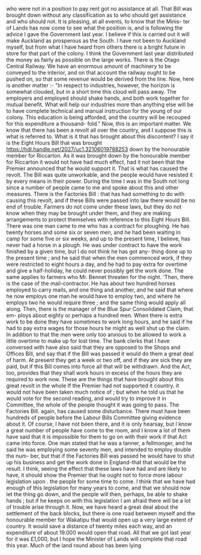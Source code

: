 who were not in a position to pay rent got no assistance at all. That Bill was brought down without any classification as to who should get assistance and who should not. It is pleasing, at all events, to know that the Minis- ter of Lands has now come to see what the position is, and is following the advice I gave the Government last year. I believe if this is carried out it will make Auckland as prosperous as the South. I have not been to Auckland myself, but from what I have heard from others there is a bright future in store for that part of the colony. I think the Government last year distributed the money as fairly as possible on the large works. There is the Otago Central Railway. We have an enormous amount of machinery to be conveyed to the interior, and on that account the railway ought to be pushed on, so that some revenue would be derived from the line. Now, here is another matter :- "In respect to industries, however, the horizon is somewhat clouded, but in a short time this cloud will pass away. The employers and employed should shake hands, and both work together for mutual benefit. What will help our industries more than anything else will be to have complete technical and manual instruction for the young of our colony. This education is being afforded, and the country will be recouped for this expenditure a thousand- fold." Now, this is an important matter. We know that there has been a revolt all over the country, and I suppose this is what is referred to. What is it that has brought about this discontent? I say it is the Eight Hours Bill that was brought https://hdl.handle.net/2027/uc1.32106019788253 down by the honourable member for Riccarton. As it was brought down by the honourable member for Riccarton it would not have had much effect, had it not been that the Premier announced that he would support it. That is what has caused the revolt. The Bill was quite unworkable, and the people would have resisted it by every means in their power. During the time I was in the South not long since a number of people came to me and spoke about this and other measures. There is the Factories Bill : that has had something to do with causing this revolt, and if these Bills were passed into law there would be no end of trouble. Farmers do not come under these laws, but they do not know when they may be brought under them, and they are making arrangements to protect themselves with reference to this Eight Hours Bill. There was one man came to me who has a contract for ploughing. He has twenty horses and some six or seven men, and he had been waiting in camp for some five or six weeks, and up to the present time, I believe, has never had a horse in a plough. He was under contract to have the work finished by a given time, but I do not think he has got any- thing done up to the present time ; and he said that when the men commenced work, if they were restricted to eight hours a day, and he had to pay extra for overtime and give a half-holiday, he could never possibly get the work done. The same applies to farmers who Mr. Bennet threaten for the night. 'Then, there is the case of the mail-contractor. He has about two hundred horses employed to carry mails, and one thing and another, and he said that where he now employs one man he would have to employ two, and where he employs two he would require three ; and the same thing would apply all along. Then, there is the manager of the Blue Spur Consolidated Claim, that em- ploys about eighty or perhaps a hundred men. When there is extra work to be done they have sometimes to work long hours, and he said if he had to pay extra wages for those hours he might as well shut up the claim. In addition to that the men were only too anxious to be allowed to work a little overtime to make up for lost time. The bank clerks that I have conversed with have also said that they are opposed to the Shops and Offices Bill, and say that if the Bill was passed it would do them a great deal of harm. At present they get a week or two off, and if they are sick they are paid, but if this Bill comes into force all that will be withdrawn. And the Act, too, provides that they shall work hours in excess of the hours they are required to work now. These are the things that have brought about this great revolt in the whole If the Premier had not supported it country. it would not have been taken much notice of ; but when he told us that he would vote for the second reading, and would try to improve it in Committee, the whole of the people thought it was going to pass. The Factories Bill. again, has caused some disturbance. There must have been hundreds of people before the Labour Bills Committee giving evidence about it. Of course, I have not been there, and it is only hearsay, but I know a great number of people have come to the room, and I know a lot of them have said that it is impossible for them to go on with their work if that Act came into force. One man stated that he was a tanner, a fellmonger, and he said he was employing some seventy men, and intended to employ double the num- ber, but that if the Factories Bill was passed he would have to shut up his business and get the work done in England-that that would be the result. I think, seeing the effect that these laws have had and are likely to have, it should show the Premier that he ought not to force more labour legislation upon . the people for some time to come. I think that we have had enough of this legislation for many years to come, and that we should now let the thing go down, and the people will then, perhaps, be able to shake hands ; but if he keeps on with this legislation I am afraid there will be a lot of trouble arise through it. Now, we have heard a great deal about the settlement of the back blocks, but there is one road between myself and the honourable member for Wakatipu that would open up a very large extent of country. It would save a distance of twenty miles each way, and an expenditure of about 19.000 would open that road. All that we got last year for it was £1,000, but I hope the Minister of Lands will complete that road this year. Much of the land round about has been lying 